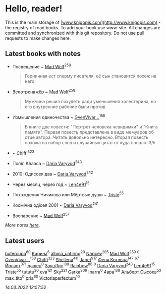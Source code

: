 # Hello, reader!
This is the main storage of [www.knigopis.com](http://www.knigopis.com) - the registry of read books.
To add your book use www-site. All changes are committed and synchronized with this git repository.
Do not use pull requests to make changes here.


## Latest books with notes
* Посвещение ~ [Mad Wolf](users/947/94738840-vkontakte)<sup>259</sup>
    > Горничная ест сперму писателя, её сын становится похож на него.

* Велотренажёр ~ [Mad Wolf](users/947/94738840-vkontakte)<sup>258</sup>
    > Мужчина решил похудеть ради уменьшения холестерина, но его внутренние рабочие были против.

* Измышления одиночества ~ [GvenVivar ..](users/158/158266434925901-facebook)<sup>158</sup>
    > В книге две повести: "Портрет человека невидимки" и "Книга памяти". Первая повесть представлена в виде мемуаров об отце автора. Читать довольно интересно. Вторая повесть похожа на набор слов и случайных цитат от куда попало. 3/5

*  ~ [Chiffi](users/105/105831994080785626680-google)<sup>323</sup>

* Попіл Клааса ~ [Daria Varyvod](users/829/829893410524253-facebook)<sup>243</sup>

* 2010: Одиссея два ~ [Daria Varyvod](users/829/829893410524253-facebook)<sup>242</sup>

* Через месяц, через год ~ [Len4e91](users/254/254448176-yandex)<sup>15</sup>

* Похождения Чичикова или Мёртвые души ~ [Triste](users/517/5175580462988229760-mailru)<sup>55</sup>

* Космічна одісея 2001 ~ [Daria Varyvod](users/829/829893410524253-facebook)<sup>241</sup>

* Воспарение ~ [Mad Wolf](users/947/94738840-vkontakte)<sup>257</sup>


_More notes [here](latest_books_with_notes.md)._


## Latest users
[butercupa](users/193/193697993-vkontakte)<sup>60</sup> 
[Карина](users/113/113094351246440936608-google)<sup>6</sup> 
[albina_untiring](users/257/2579695-vkontakte)<sup>29</sup> 
[Naricev](users/107/107090515204537133928-google)<sup>205</sup> 
[Mad Wolf](users/947/94738840-vkontakte)<sup>259</sup> 
[](users/102/102431900572288706085-google)<sup>0</sup> 
[GvenVivar ..](users/158/158266434925901-facebook)<sup>158</sup> 
[Chiffi](users/105/105831994080785626680-google)<sup>323</sup> 
[Shellena](users/134/13413591548892934957-mailru)<sup>411</sup> 
[Janet](users/108/108113656204404967440-google)<sup>917</sup> 
[Феня Котовна](users/109/109746193906459706720-google)<sup>147</sup> 
[](users/153/1537586159620888-facebook)<sup>67</sup> 
[Йолант](users/104/104690883692185089260-google)<sup>371</sup> 
[дашец](users/111/111162603959936416596-google)<sup>0</sup> 
[ЗаяцЛис](users/112/112388384595246311466-google)<sup>188</sup> 
[Rainbow](users/109/109787328219839805802-google)<sup>86</sup> 
[](users/105/105552767299996122433-google)<sup>0</sup> 
[Daria Varyvod](users/829/829893410524253-facebook)<sup>243</sup> 
[Len4e91](users/254/254448176-yandex)<sup>15</sup> 
[Triste](users/517/5175580462988229760-mailru)<sup>55</sup> 
[tututu](users/135/135685382-vkontakte)<sup>30</sup> 
[eva](users/111/111656270551033014778-google)<sup>121</sup> 
[Sky](users/118/118049897850017649660-googleplus)<sup>221</sup> 
[Garka](users/115/115753719718250012620-google)<sup>309</sup> 
[Inarra](users/101/101055787251601973291-google)<sup>0</sup> 
[4apa](users/117/117392596378069249667-google)<sup>138</sup> 
[Альберт Сысоев](users/474/47446642-vkontakte)<sup>53</sup> 
[max_tito](users/109/10967144-vkontakte)<sup>0</sup> 
[pria](users/128/128917939-vkontakte)<sup>60</sup> 
[Victoriaperfectum](users/117/117396356938980769291-google)<sup>10</sup> 


_14.03.2022 12:57:52_
